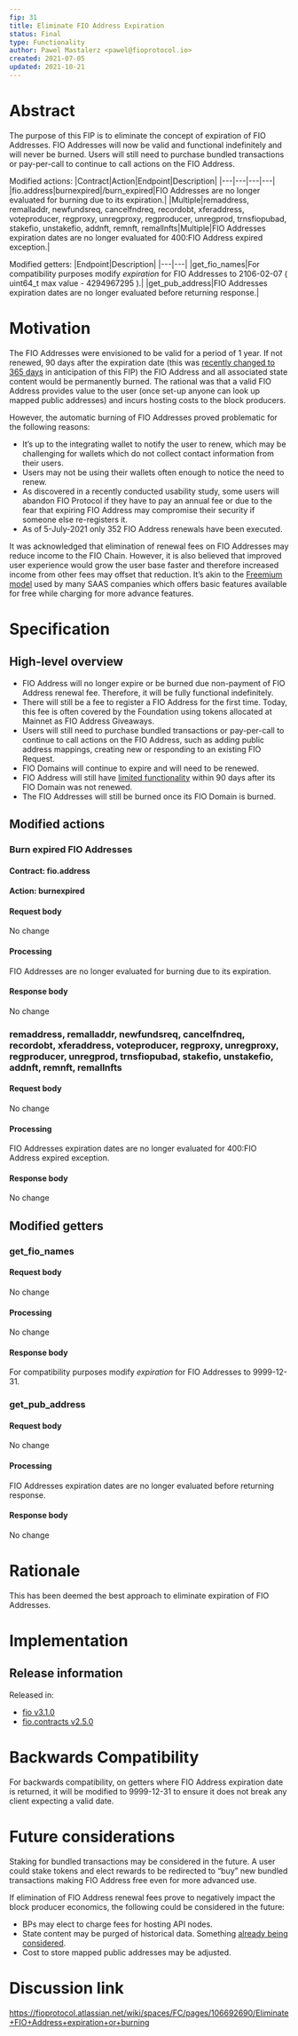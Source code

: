 ```yaml
---
fip: 31
title: Eliminate FIO Address Expiration
status: Final
type: Functionality
author: Pawel Mastalerz <pawel@fioprotocol.io>
created: 2021-07-05
updated: 2021-10-21
---
```


# Abstract
The purpose of this FIP is to eliminate the concept of expiration of FIO Addresses. FIO Addresses will now be valid and functional indefinitely and will never be burned. Users will still need to purchase bundled transactions or pay-per-call to continue to call actions on the FIO Address.

Modified actions:
|Contract|Action|Endpoint|Description|
|---|---|---|---|
|fio.address|burnexpired|/burn_expired|FIO Addresses are no longer evaluated for burning due to its expiration.|
|Multiple|remaddress, remalladdr, newfundsreq, cancelfndreq, recordobt, xferaddress, voteproducer, regproxy, unregproxy, regproducer, unregprod, trnsfiopubad, stakefio, unstakefio, addnft, remnft, remallnfts|Multiple|FIO Addresses expiration dates are no longer evaluated for 400:FIO Address expired exception.|

Modified getters:
|Endpoint|Description|
|---|---|
|get_fio_names|For compatibility purposes modify _expiration_ for FIO Addresses to 2106-02-07 ( uint64_t max value - 4294967295 ).|
|get_pub_address|FIO Addresses expiration dates are no longer evaluated before returning response.|

# Motivation
The FIO Addresses were envisioned to be valid for a period of 1 year. If not renewed, 90 days after the expiration date (this was [recently changed to 365 days](https://github.com/fioprotocol/fips/blob/master/fip-0029.md) in anticipation of this FIP) the FIO Address and all associated state content would be permanently burned. The rational was that a valid FIO Address provides value to the user (once set-up anyone can look up mapped public addresses) and incurs hosting costs to the block producers.

However, the automatic burning of FIO Addresses proved problematic for the following reasons:
* It’s up to the integrating wallet to notify the user to renew, which may be challenging for wallets which do not collect contact information from their users.
* Users may not be using their wallets often enough to notice the need to renew.
* As discovered in a recently conducted usability study, some users will abandon FIO Protocol if they have to pay an annual fee or due to the fear that expiring FIO Address may compromise their security if someone else re-registers it.
* As of 5-July-2021 only 352 FIO Address renewals have been executed.

It was acknowledged that elimination of renewal fees on FIO Addresses may reduce income to the FIO Chain. However, it is also believed that improved user experience would grow the user base faster and therefore increased income from other fees may offset that reduction. It’s akin to the [Freemium model](https://en.wikipedia.org/wiki/Freemium) used by many SAAS companies which offers basic features available for free while charging for more advance features.

# Specification
## High-level overview
* FIO Address will no longer expire or be burned due non-payment of FIO Address renewal fee. Therefore, it will be fully functional indefinitely.
* There will still be a fee to register a FIO Address for the first time. Today, this fee is often covered by the Foundation using tokens allocated at Mainnet as FIO Address Giveaways.
* Users will still need to purchase bundled transactions or pay-per-call to continue to call actions on the FIO Address, such as adding public address mappings, creating new or responding to an existing FIO Request.
* FIO Domains will continue to expire and will need to be renewed.
* FIO Address will still have [limited functionality](https://kb.fioprotocol.io/fio-protocol/fio-addresses/domain-address-expiry#fio-domain) within 90 days after its FIO Domain was not renewed.
* The FIO Addresses will still be burned once its FIO Domain is burned.

## Modified actions
### Burn expired FIO Addresses
#### Contract: fio.address
#### Action: burnexpired
#### Request body
No change
#### Processing
FIO Addresses are no longer evaluated for burning due to its expiration.
#### Response body
No change

### remaddress, remalladdr, newfundsreq, cancelfndreq, recordobt, xferaddress, voteproducer, regproxy, unregproxy, regproducer, unregprod, trnsfiopubad, stakefio, unstakefio, addnft, remnft, remallnfts
#### Request body
No change
#### Processing
FIO Addresses expiration dates are no longer evaluated for 400:FIO Address expired exception.
#### Response body
No change

## Modified getters
### get_fio_names
#### Request body
No change
#### Processing
No change
#### Response body
For compatibility purposes modify _expiration_ for FIO Addresses to 9999-12-31.

### get_pub_address
#### Request body
No change
#### Processing
FIO Addresses expiration dates are no longer evaluated before returning response.
#### Response body
No change

# Rationale
This has been deemed the best approach to eliminate expiration of FIO Addresses.

# Implementation

## Release information

Released in:
* [fio v3.1.0](https://github.com/fioprotocol/fio/releases/tag/v3.1.0)
* [fio.contracts v2.5.0](https://github.com/fioprotocol/fio.contracts/releases/tag/v2.5.0)

# Backwards Compatibility
For backwards compatibility, on getters where FIO Address expiration date is returned, it will be modified to 9999-12-31 to ensure it does not break any client expecting a valid date.

# Future considerations
Staking for bundled transactions may be considered in the future. A user could stake tokens and elect rewards to be redirected to “buy” new bundled transactions making FIO Address free even for more advanced use.

If elimination of FIO Address renewal fees prove to negatively impact the block producer economics, the following could be considered in the future:
* BPs may elect to charge fees for hosting API nodes.
* State content may be purged of historical data. Something [already being considered](https://fioprotocol.atlassian.net/browse/WP-119).
* Cost to store mapped public addresses may be adjusted.
  
# Discussion link
https://fioprotocol.atlassian.net/wiki/spaces/FC/pages/106692690/Eliminate+FIO+Address+expiration+or+burning
